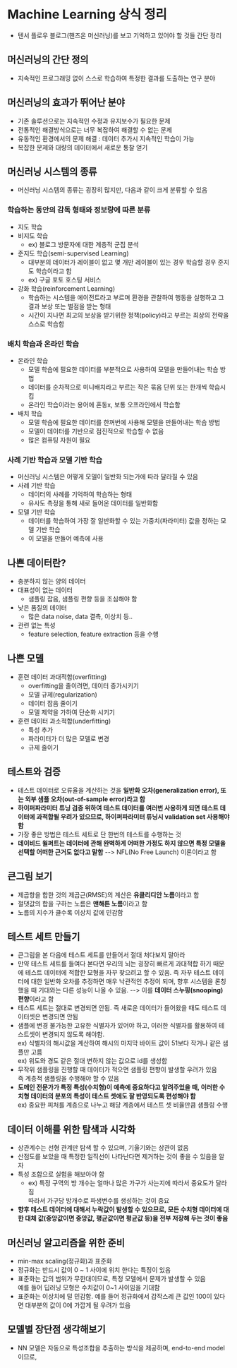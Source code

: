 # Machine Learning 상식 정리
- 텐서 플로우 블로그(핸즈온 머신러닝)를 보고 기억하고 있어야 할 것들 간단 정리

## 머신러닝의 간단 정의
- 지속적인 프로그래밍 없이 스스로 학습하여 특정한 결과를 도출하는 연구 분야

## 머신러닝의 효과가 뛰어난 분야
- 기존 솔루션으로는 지속적인 수정과 유지보수가 필요한 문제
- 전통적인 해결방식으로는 너무 복잡하여 해결할 수 없는 문제 
- 유동적인 환경에서의 문제 해결 : 데이터 추가시 지속적인 학습이 가능 
- 복잡한 문제와 대량의 데이터에서 새로운 통찰 얻기

## 머신러닝 시스템의 종류
- 머신러닝 시스템의 종류는 굉장히 많지만, 다음과 같이 크게 분류할 수 있음

### 학습하는 동안의 감독 형태와 정보량에 따른 분류
- 지도 학습
- 비지도 학습
  - ex) 블로그 방문자에 대한 계층적 군집 분석
- 준지도 학습(semi-supervised Learning)
  - 대부분의 데이터가 레이블이 없고 몇 개만 레이블이 있는 경우 학습할 경우 준지도 학습이라고 함
  - ex) 구글 포토 호스팅 서비스
- 강화 학습(reinforcement Learning)
  - 학습하는 시스템을 에이전트라고 부르며 환경을 관찰하여 행동을 실행하고 그 결과 보상 또는 벌점을 받는 형태
  - 시간이 지나면 최고의 보상을 받기위한 정책(policy)라고 부르는 최상의 전략을 스스로 학습함

### 배치 학습과 온라인 학습
- 온라인 학습
  - 모델 학습에 필요한 데이터를 부분적으로 사용하여 모델을 만들어내는 학습 방법
  - 데이터를 순차적으로 미니배치라고 부르는 작은 묶음 단위 또는 한개씩 학습시킴
  - 온라인 학습이라는 용어에 혼동x, 보통 오프라인에서 학습함
- 배치 학습  
  - 모델 학습에 필요한 데이터를 한꺼번에 사용해 모델을 만들어내는 학습 방법
  - 모델이 데이터를 기반으로 점진적으로 학습할 수 없음
  - 많은 컴퓨팅 자원이 필요
  
### 사례 기반 학습과 모델 기반 학습 
- 머신러닝 시스템은 어떻게 모델이 일반화 되는가에 따라 달라질 수 있음
- 사례 기반 학습
  - 데이터의 사례를 기억하여 학습하는 형태
  - 유사도 측정을 통해 새로 들어온 데이터를 일반화함
- 모델 기반 학습
  - 데이터를 학습하여 가장 잘 일반화할 수 있는 가중치(파라미터) 값을 정하는 모델 기반 학습
  - 이 모델을 만들어 예측에 사용

## 나쁜 데이터란? 
- 충분하지 않는 양의 데이터
- 대표성이 없는 데이터  
  - 샘플링 잡음, 샘플링 편향 등을 조심해야 함
- 낮은 품질의 데이터  
  - 많은 data noise, data 결측, 이상치 등..
- 관련 없는 특성
  - feature selection, feature extraction 등을 수행

## 나쁜 모델
- 훈련 데이터 과대적합(overfitting)
  - overfitting을 줄이려면, 데이터 증가시키기  
  - 모델 규제(regularization)
  - 데이터 잡음 줄이기
  - 모델 제약을 가하여 단순화 시키기  
- 훈련 데이터 과소적합(underfitting)
  - 특성 추가
  - 파라미터가 더 많은 모델로 변경
  - 규제 줄이기

## 테스트와 검증
- 테스트 데이터로 오류율을 계산하는 것을 <b>일반화 오차(generalization error), 또는 외부 샘플 오차(out-of-sample error)라고 함</b>
- <b>하이퍼파라미터 튜닝 검증 위하여 테스트 데이터를 여러번 사용하게 되면 테스트 데이터에 과적합될 우려가 있으므로, 하이퍼파라미터 튜닝시 validation set 사용해야 함</b>
- 가장 좋은 방법은 테스트 세트로 단 한번의 테스트를 수행하는 것
- <b>데이비드 윌퍼트는 데이터에 관해 완벽하게 어떠한 가정도 하지 않으면 특정 모델을 선택할 어떠한 근거도 없다고 말함</b> --> NFL(No Free Launch) 이론이라고 함

## 큰그림 보기
- 제곱항을 합한 것의 제곱근(RMSE)의 계산은 <b>유클리디안 노름</b>이라고 함
- 절댓값의 합을 구하는 노름은 <b>맨해튼 노름</b>이라고 함
- 노름의 지수가 클수록 이상치 값에 민감함

## 테스트 세트 만들기
- 큰그림을 본 다음에 테스트 세트를 만들어서 절대 처다보지 말아라
- 만약 테스트 세트를 들여다 본다면 우리의 뇌는 굉장히 빠르게 과대적합 하기 때문에 테스트 데이터에 적합한 모형을 자꾸 찾으려고 할 수 있음. 즉 자꾸 테스트 데이터에 대한 일반화 오차를 추정하면 매우 낙관적인 추정이 되며, 향후 시스템을 론칭했을 때 기대와는 다른 성능이 나올 수 있음. --> 이를 <b>데이터 스누핑(snooping) 편향</b>이라고 함
- 테스트 세트는 절대로 변경되면 안됨. 즉 새로운 데이터가 들어왔을 때도 테스트 데이터셋은 변경되면 안됨
- 샘플에 변경 불가능한 고유한 식별자가 있어야 하고, 이러한 식별자를 활용하여 테스트셋이 변경되지 않도록 해야함.  
ex) 식별자의 해시값을 계산하여 해시의 마지막 바이트 값이 51보다 작거나 같은 샘플만 고름  
ex) 위도와 경도 같은 절대 변하지 않는 값으로 id를 생성함
- 무작위 샘플링을 진행할 때 데이터가 적으면 샘플링 편향이 발생할 우려가 있음  
  즉 계층적 샘플링을 수행해야 할 수 있음
- <b>도메인 전문가가 특정 특성(수치형)이 예측에 중요하다고 알려주었을 때, 이러한 수치형 데이터의 분포의 특성이 테스트 셋에도 잘 반영되도록 편성해야 함</b>  
ex) 중요한 피처를 계층으로 나누고 해당 계층에서 테스트 셋 비율만큼 샘플링 수행

## 데이터 이해를 위한 탐색과 시각화
- 상관계수는 선형 관계만 탐색 할 수 있으며, 기울기와는 상관이 없음
- 산점도를 보았을 때 특정한 일직선이 나타난다면 제거하는 것이 좋을 수 있음을 알자
- 특성 조합으로 실험을 해보아야 함
  - ex) 특정 구역의 방 개수는 얼마나 많은 가구가 사는지에 따라서 중요도가 달라짐  
    따라서 가구당 방개수로 파생변수를 생성하는 것이 중요
- <b>향후 테스트 데이터에 대해서 누락값이 발생할 수 있으므로, 모든 수치형 데이터에 대한 대체 값(중앙값이면 중앙값, 평균값이면 평균값 등)을 전부 저장해 두는 것이 좋음</b>

## 머신러닝 알고리즘을 위한 준비
- min-max scaling(정규화)과 표준화
- 정규화는 반드시 값이 0 ~ 1 사이에 위치 한다는 특징이 있음 
- 표준화는 값의 범위가 무한대이므로, 특정 모델에서 문제가 발생할 수 있음  
  예를 들어 딥러닝 모형은 수치값이 0~1 사이임을 기대함
- 표준화는 이상치에 덜 민감함. 예를 들어 정규화에서 갑작스레 큰 값인 100이 있다면 대부분의 값이 0에 가깝게 될 우려가 있음

## 모델별 장단점 생각해보기
- NN 모델은 자동으로 특성조합을 추출하는 방식을 제공하며, end-to-end model 이므로, 